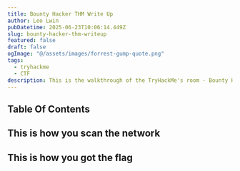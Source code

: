 ```yaml
---
title: Bounty Hacker THM Write Up
author: Leo Lwin
pubDatetime: 2025-06-23T10:06:14.449Z
slug: bounty-hacker-thm-writeup
featured: false
draft: false
ogImage: "@/assets/images/forrest-gump-quote.png"
tags:
  - tryhackme
  - CTF
description: This is the walkthrough of the TryHackMe's room - Bounty Hacker
---
```


## Table Of Contents


## This is how you scan the network

## This is how you got the flag
